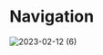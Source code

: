 # Navigation
 
![2023-02-12 (6)](https://user-images.githubusercontent.com/111579457/218311302-89292539-1ca5-42a8-964b-55812719945d.png)
